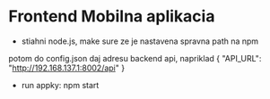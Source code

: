 # Frontend Mobilna aplikacia
- stiahni node.js, make sure ze je nastavena spravna path na npm

potom do config.json daj adresu backend api, napriklad
{
    "API_URL": "http://192.168.137.1:8002/api"
  }


- run appky: npm start 
